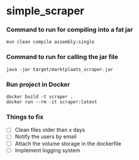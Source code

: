 # simple_scraper

### Command to run for compiling into a fat jar

```
mvn clean compile assembly:single
```
### Command to run for calling the jar file

```
java -jar target/marktplaats_scraper.jar
```

### Run project in Docker

```
docker build -t scraper .
docker run --rm -it scraper:latest
```

### Things to fix
- [ ] Clean files older than x days
- [ ] Notify the users by email
- [ ] Attach the volume storage in the dockerfile
- [ ] Implement logging system